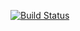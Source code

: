 [![Build Status](http://pi4.chux.net:9999/jenkins/job/CHUX/job/CompSci/job/puzzles/job/is-isomorphic/badge/icon)](http://pi4.chux.net:9999/jenkins/job/CHUX/job/CompSci/job/puzzles/job/is-isomorphic/)
